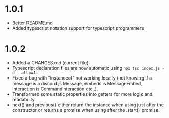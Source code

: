 # 1.0.1
- Better README.md
- Added typescript notation support for typescript programmers

# 1.0.2
- Added a CHANGES.md (current file)
- Typescript declaration files are now automatic using `npx tsc index.js -d --allowJs`
- Fixed a bug with "instanceof" not working locally (not knowing if a message is a discord.js Message, embeds is MessageEmbed, interaction is CommandInteraction etc..).
- Transformed some static properties into getters for more logic and readability.
- next() and previous() either return the instance when using just after the constructor or returns a promise when using after the .start() promise.